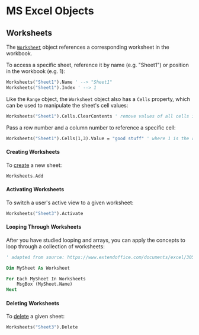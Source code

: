 # MS Excel Objects

## Worksheets

The [`Worksheet`](https://msdn.microsoft.com/en-us/vba/excel-vba/articles/worksheet-object-excel) object references a corresponding worksheet in the workbook.

To access a specific sheet, reference it by name (e.g. "Sheet1") or position in the workbook (e.g. 1):

```vb
Worksheets("Sheet1").Name ' --> "Sheet1"
Worksheets("Sheet1").Index ' --> 1
```

Like the `Range` object, the `Worksheet` object also has a `Cells` property, which can be used to manipulate the sheet's cell values:

```vb
Worksheets("Sheet1").Cells.ClearContents ' remove values of all cells in this sheet
```

Pass a row number and a column number to reference a specific cell:

```vb
Worksheets("Sheet1").Cells(1,3).Value = "good stuff" ' where 1 is the row number and 3 is the column number (a.k.a. cell "C1")
```

#### Creating Worksheets

To [create](https://msdn.microsoft.com/en-us/vba/excel-vba/articles/sheets-add-method-excel) a new sheet:

```vb
Worksheets.Add
```

#### Activating Worksheets

To switch a user's active view to a given worksheet: 

```vb
Worksheets("Sheet3").Activate
```

#### Looping Through Worksheets

After you have studied looping and arrays, you can apply the concepts to loop through a collection of worksheets:

```vb
' adapted from source: https://www.extendoffice.com/documents/excel/3057-excel-delete-all-sheets-except-current.html

Dim MySheet As Worksheet

For Each MySheet In Worksheets
    MsgBox (MySheet.Name)
Next
```

#### Deleting Worksheets

To [delete](https://msdn.microsoft.com/en-us/vba/excel-vba/articles/worksheet-delete-method-excel) a given sheet:

```vb
Worksheets("Sheet3").Delete
```
